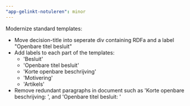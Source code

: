```yaml
---
"app-gelinkt-notuleren": minor
---
```


Modernize standard templates:
- Move decision-title into seperate div containing RDFa and a label "Openbare titel besluit"
- Add labels to each part of the templates:
  * 'Besluit'
  * 'Openbare titel besluit'
  * 'Korte openbare beschrijving'
  * 'Motivering'
  * 'Artikels'
- Remove redundant paragraphs in document such as 'Korte openbare beschrijving: ', and 'Openbare titel besluit: '

